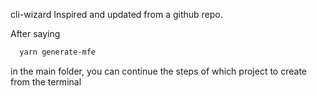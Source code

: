 cli-wizard Inspired and updated from a github repo.

After saying 
```bash
  yarn generate-mfe
```
in the main folder, you can continue the steps of which project to create from the terminal
